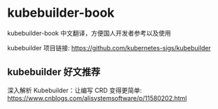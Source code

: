 # kubebuilder-book

kubebuilder-book 中文翻译，方便国人开发者参考以及使用

kubebuilder 项目链接: https://github.com/kubernetes-sigs/kubebuilder

## kubebuilder 好文推荐

深入解析 Kubebuilder：让编写 CRD 变得更简单: https://www.cnblogs.com/alisystemsoftware/p/11580202.html